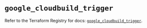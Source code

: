 # `google_cloudbuild_trigger`

Refer to the Terraform Registry for docs: [`google_cloudbuild_trigger`](https://registry.terraform.io/providers/hashicorp/google/5.45.2/docs/resources/cloudbuild_trigger).
